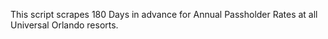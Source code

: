 This script scrapes 180 Days in advance for Annual Passholder Rates at all Universal Orlando resorts.
